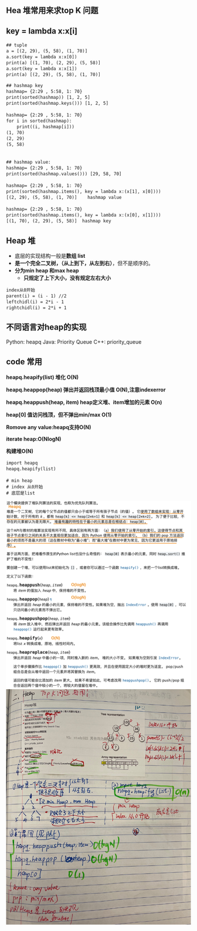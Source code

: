 ## Hea 堆常用来求top K 问题

## key = lambda x:x[i]
```
## tuple
a = [(2, 29), (5, 58), (1, 70)]
a.sort(key = lambda x:x[0])
print(a) [(1, 70), (2, 29), (5, 58)]
a.sort(key = lambda x:x[1])
print(a) [(2, 29), (5, 58), (1, 70)]
```
```
## hashmap key
hashmap= {2:29 , 5:58, 1: 70}
print(sorted(hashmap)) [1, 2, 5]
print(sorted(hashmap.keys())) [1, 2, 5]

hashmap= {2:29 , 5:58, 1: 70}
for i in sorted(hashmap): 
    print((i, hashmap[i])) 
(1, 70)
(2, 29)
(5, 58)


## hashmap value:
hashmap= {2:29 , 5:58, 1: 70}
print(sorted(hashmap.values())) [29, 58, 70]

hashmap= {2:29 , 5:58, 1: 70}
print(sorted(hashmap.items(), key = lambda x:(x[1], x[0])))
[(2, 29), (5, 58), (1, 70)]    hashmap value 

hashmap= {2:29 , 5:58, 1: 70}
print(sorted(hashmap.items(), key = lambda x:(x[0], x[1])))
[(1, 70), (2, 29), (5, 58)]  hashmap key
```




## Heap 堆

- 底层的实现结构一般是**数组 list**
- **是一个完全二叉树，（从上到下，从左到右）**，但不是顺序的。
- **分为min heap 和max heap**
  - **只规定了上下大小，没有规定左右大小**

```
index从0开始
parent(i) = (i - 1) //2
leftchidl(i) = 2*i - 1
rightchidl(i) = 2*i + 1
```

## 不同语言对heap的实现
Python: heapq
Java: Priority Queue
C++: priority_queue

## code 常用


**heapq.heapify(list) 堆化 O(N)**

**heapq.heappop(heap) 弹出并返回栈顶最小值 O(N),注意indexerror**

**heapq.heappush(heap, item) heap定义堆、item增加的元素 O(n)**

**heap[0] 值访问栈顶，但不弹出min/max O(1)**

**Romove any value:heapq支持O(N)**

**iterate heap:O(NlogN)**

**构建堆O(N)**
```
import heapq
heapq.heapify(list)

# min heap
# index 从0开始
# 底层是list
```

![a](https://github.com/SSRRBB/Leetcode/blob/main/Images/214.png)
![a](https://github.com/SSRRBB/Leetcode/blob/main/Images/376.jpeg)
